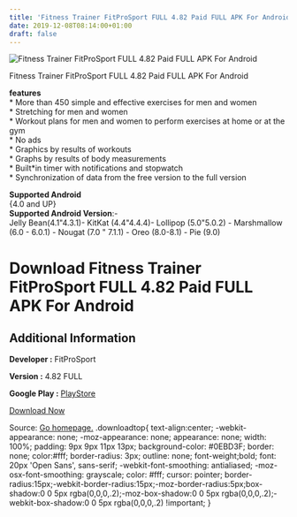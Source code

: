 ```yaml
---
title: 'Fitness Trainer FitProSport FULL 4.82 Paid FULL APK For Android'
date: 2019-12-08T08:14:00+01:00
draft: false
---
```


![Fitness Trainer FitProSport FULL 4.82 Paid FULL APK For Android](https://i0.wp.com/apkhome.net/wp-content/uploads/2019/11/Fitness-Trainer-FitProSport-FULL-4.82-Paid-FULL.png "Fitness Trainer FitProSport FULL 4.82 Paid FULL APK For Android")

  

Fitness Trainer FitProSport FULL 4.82 Paid FULL APK For Android

**features**  
\* More than 450 simple and effective exercises for men and women  
\* Stretching for men and women  
\* Workout plans for men and women to perform exercises at home or at the gym  
\* No ads  
\* Graphics by results of workouts  
\* Graphs by results of body measurements  
\* Built\*in timer with notifications and stopwatch  
\* Synchronization of data from the free version to the full version

**Supported Android**  
{4.0 and UP}  
**Supported Android Version**:-  
Jelly Bean(4.1"4.3.1)- KitKat (4.4"4.4.4)- Lollipop (5.0"5.0.2) - Marshmallow (6.0 - 6.0.1) - Nougat (7.0 " 7.1.1) - Oreo (8.0-8.1) - Pie (9.0)

Download Fitness Trainer FitProSport FULL 4.82 Paid FULL APK For Android
========================================================================

Additional Information
----------------------

**Developer :** FitProSport

**Version :** 4.82 FULL

**Google Play :** [PlayStore](https://play.google.com/store/apps/details?id=fitness.fitprosportfull&hl=en)

  

[Download Now](https://store4app.co/post/fitness-trainer-fitprosport-full-4-82-paid-full-apk-for-android_1574940312)

  
Source: [Go homepage.](https://store4app.co/post/fitness-trainer-fitprosport-full-4-82-paid-full-apk-for-android_1574940312) .downloadtop{ text-align:center; -webkit-appearance: none; -moz-appearance: none; appearance: none; width: 100%; padding: 9px 9px 11px 13px; background-color: #0EBD3F; border: none; color:#fff; border-radius: 3px; outline: none; font-weight;bold; font: 20px 'Open Sans', sans-serif; -webkit-font-smoothing: antialiased; -moz-osx-font-smoothing: grayscale; color: #fff; cursor: pointer; border-radius:15px;-webkit-border-radius:15px;-moz-border-radius:5px;box-shadow:0 0 5px rgba(0,0,0,.2);-moz-box-shadow:0 0 5px rgba(0,0,0,.2);-webkit-box-shadow:0 0 5px rgba(0,0,0,.2) !important; }